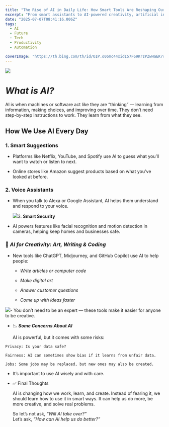 ```yaml
---
title: "The Rise of AI in Daily Life: How Smart Tools Are Reshaping Our World"
excerpt: "From smart assistants to AI-powered creativity, artificial intelligence is no longer futuristic — it’s quietly transforming our daily routines. Here's how."
date: "2025-07-07T08:41:16.006Z"
tags:
  - AI
  - Future
  - Tech
  - Productivity
  - Automation

coverImage: "https://th.bing.com/th/id/OIP.o0omc44xidI57F69KrzPZwHaEK?r=0&o=7rm=3&rs=1&pid=ImgDetMain&o=7&rm=3"
---
```



![](https://imgv3.fotor.com/images/share/wonderland-girl-generated-by-Fotor-ai-art-generator.jpg)

# *What is AI?*

AI is when machines or software act like they are “thinking” — learning from information, making choices, and improving over time. They don’t need step-by-step instructions to work. They learn from what they see.

## How We Use AI Every Day

### 1. **Smart Suggestions**

- Platforms like Netflix, YouTube, and Spotify use AI to guess what you’ll want to watch or listen to next.

- Online stores like Amazon suggest products based on what you’ve looked at before.

### 2. **Voice Assistants**

- When you talk to Alexa or Google Assistant, AI helps them understand and respond to your voice.

  ![](https://tse2.mm.bing.net/th/id/OIP.f5a090qJ3lPtdL5UepQ_xAHaEt?r=0&rs=1&pid=ImgDetMain&o=7&rm=3)3\. **Smart Security**


- AI powers features like facial recognition and motion detection in cameras, helping keep homes and businesses safe.

### 🧠 *AI for Creativity: Art, Writing & Coding*

- New tools like ChatGPT, Midjourney, and GitHub Copilot use AI to help people:

  - *Write articles or computer code*

  - *Make digital art*

  - *Answer customer questions*

  - *Come up with ideas faster*

![](https://th.bing.com/th/id/OIP.o0omc44xidI57F69KrzPZwHaEK?r=0&o=7rm=3&rs=1&pid=ImgDetMain&o=7&rm=3)- You don’t need to be an expert — these tools make it easier for anyone to be creative.


- 📉 ***Some Concerns About AI***

  AI is powerful, but it comes with some risks:

```
Privacy: Is your data safe?
```

```
Fairness: AI can sometimes show bias if it learns from unfair data.
```

```
Jobs: Some jobs may be replaced, but new ones may also be created.
```

- It’s important to use AI wisely and with care.

- ✅ Final Thoughts

  AI is changing how we work, learn, and create. Instead of fearing it, we should learn how to use it in smart ways. It can help us do more, be more creative, and solve real problems.

  So let’s not ask, *“Will AI take over?”*\
  Let’s ask, *“How can AI help us do better?”*